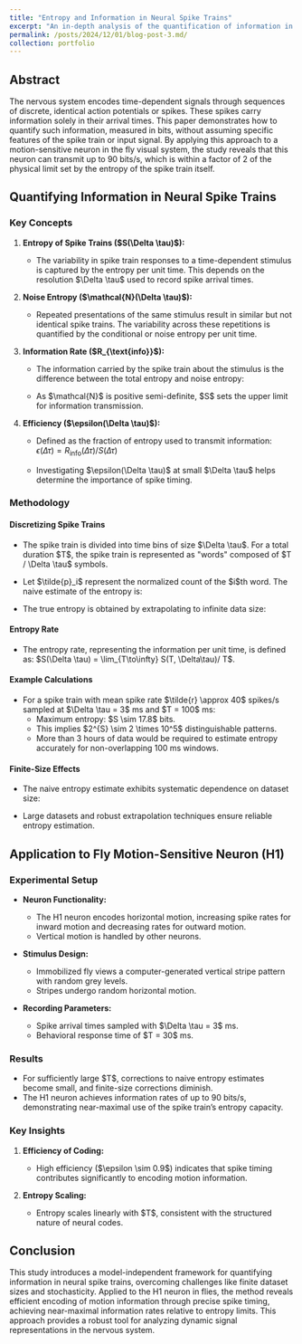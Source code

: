 ```yaml
---
title: "Entropy and Information in Neural Spike Trains"
excerpt: "An in-depth analysis of the quantification of information in neural spike trains based on entropy measures."
permalink: /posts/2024/12/01/blog-post-3.md/
collection: portfolio
---
```


## Abstract

The nervous system encodes time-dependent signals through sequences of discrete, identical action potentials or spikes. These spikes carry information solely in their arrival times. This paper demonstrates how to quantify such information, measured in bits, without assuming specific features of the spike train or input signal. By applying this approach to a motion-sensitive neuron in the fly visual system, the study reveals that this neuron can transmit up to 90 bits/s, which is within a factor of 2 of the physical limit set by the entropy of the spike train itself.

## Quantifying Information in Neural Spike Trains

### Key Concepts

1. **Entropy of Spike Trains (\$S(\Delta \tau)\$):**

   - The variability in spike train responses to a time-dependent stimulus is captured by the entropy per unit time. This depends on the resolution \$\Delta \tau\$ used to record spike arrival times.

2. **Noise Entropy (\$\mathcal{N}(\Delta \tau)\$):**

   - Repeated presentations of the same stimulus result in similar but not identical spike trains. The variability across these repetitions is quantified by the conditional or noise entropy per unit time.

3. **Information Rate (\$R\_{\text{info}}\$):**

   - The information carried by the spike train about the stimulus is the difference between the total entropy and noise entropy:

   - As \$\mathcal{N}\$ is positive semi-definite, \$S\$ sets the upper limit for information transmission.

4. **Efficiency (\$\epsilon(\Delta \tau)\$):**

   - Defined as the fraction of entropy used to transmit information: $\epsilon(\Delta \tau) = R_{\text{info}}(\Delta \tau) / S(\Delta \tau)$

   - Investigating \$\epsilon(\Delta \tau)\$ at small \$\Delta \tau\$ helps determine the importance of spike timing.

### Methodology

#### Discretizing Spike Trains

- The spike train is divided into time bins of size \$\Delta \tau\$. For a total duration \$T\$, the spike train is represented as "words" composed of \$T / \Delta \tau\$ symbols.

- Let \$\tilde{p}\_i\$ represent the normalized count of the \$i\$th word. The naive estimate of the entropy is:

- The true entropy is obtained by extrapolating to infinite data size:

#### Entropy Rate

- The entropy rate, representing the information per unit time, is defined as: \$S(\Delta \tau) = \lim\_{T\to\infty} S(T, \Delta\tau)/ T\$.

#### Example Calculations

- For a spike train with mean spike rate \$\tilde{r} \approx 40\$ spikes/s sampled at \$\Delta \tau = 3\$ ms and \$T = 100\$ ms:
  - Maximum entropy: \$S \sim 17.8\$ bits.
  - This implies \$2^{S} \sim 2 \times 10^5\$ distinguishable patterns.
  - More than 3 hours of data would be required to estimate entropy accurately for non-overlapping 100 ms windows.

#### Finite-Size Effects

- The naive entropy estimate exhibits systematic dependence on dataset size:

- Large datasets and robust extrapolation techniques ensure reliable entropy estimation.

## Application to Fly Motion-Sensitive Neuron (H1)

### Experimental Setup

- **Neuron Functionality:**

  - The H1 neuron encodes horizontal motion, increasing spike rates for inward motion and decreasing rates for outward motion.
  - Vertical motion is handled by other neurons.

- **Stimulus Design:**

  - Immobilized fly views a computer-generated vertical stripe pattern with random grey levels.
  - Stripes undergo random horizontal motion.

- **Recording Parameters:**

  - Spike arrival times sampled with \$\Delta \tau = 3\$ ms.
  - Behavioral response time of \$T = 30\$ ms.

### Results

- For sufficiently large \$T\$, corrections to naive entropy estimates become small, and finite-size corrections diminish.
- The H1 neuron achieves information rates of up to 90 bits/s, demonstrating near-maximal use of the spike train’s entropy capacity.

### Key Insights

1. **Efficiency of Coding:**

   - High efficiency (\$\epsilon \sim 0.9\$) indicates that spike timing contributes significantly to encoding motion information.

2. **Entropy Scaling:**

   - Entropy scales linearly with \$T\$, consistent with the structured nature of neural codes.

## Conclusion

This study introduces a model-independent framework for quantifying information in neural spike trains, overcoming challenges like finite dataset sizes and stochasticity. Applied to the H1 neuron in flies, the method reveals efficient encoding of motion information through precise spike timing, achieving near-maximal information rates relative to entropy limits. This approach provides a robust tool for analyzing dynamic signal representations in the nervous system.

